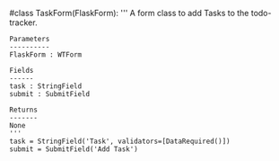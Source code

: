#class TaskForm(FlaskForm):
    '''
    A form class to add Tasks to the todo-tracker.

    Parameters
    ----------
    FlaskForm : WTForm

    Fields
    ------
    task : StringField
    submit : SubmitField

    Returns
    -------
    None
    '''
    task = StringField('Task', validators=[DataRequired()])
    submit = SubmitField('Add Task')

